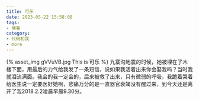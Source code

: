 ```yaml
---
title: 可乐
date: 2023-05-22 15:58:08
tags:
- 博客
category:
- 代码和我
- more
---
```

{% asset_img gVVuVB.jpg This is 可乐 %}
九寨沟地震的时候，她被埋在了木楼下面，用最后的力气给我发了一条短信，说如果我活着出来你会娶我吗？当时我就泪流满面。我会的我一定会的，后来被救了出来，只有微弱的呼吸，我跪着哭着给医生说一定要医好她啊，悲痛万分的是一直器官衰竭没有醒过来，到今天还是离开了我2018.2.2凌晨早晨9.30分。